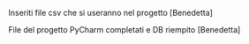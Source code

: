 Inseriti file csv che si useranno nel progetto [Benedetta]  

File del progetto PyCharm completati e DB riempito [Benedetta]
